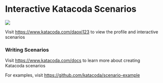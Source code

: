 # Interactive Katacoda Scenarios

[![](http://shields.katacoda.com/katacoda/daoxi123/count.svg)](https://www.katacoda.com/daoxi123 "Get your profile on Katacoda.com")

Visit https://www.katacoda.com/daoxi123 to view the profile and interactive scenarios

### Writing Scenarios
Visit https://www.katacoda.com/docs to learn more about creating Katacoda scenarios

For examples, visit https://github.com/katacoda/scenario-example
